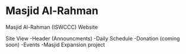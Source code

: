 # Masjid Al-Rahman
Masjid Al-Rahman (ISWCCC) Website

Site View
-Header (Announcments)
-Daily Schedule
-Donation (coming soon)
-Events
-Masjid Expansion project

